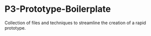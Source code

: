 P3-Prototype-Boilerplate
========================

Collection of files and techniques to streamline the creation of a rapid prototype. 